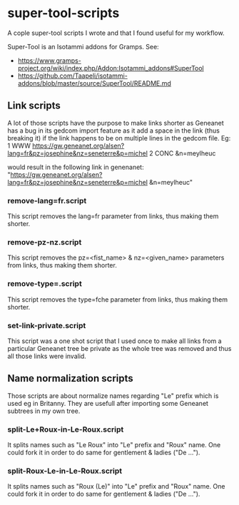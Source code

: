 # super-tool-scripts

A cople super-tool scripts I wrote and that I found useful for my workflow.

Super-Tool is an Isotammi addons for Gramps.
See:
* https://www.gramps-project.org/wiki/index.php/Addon:Isotammi_addons#SuperTool
* https://github.com/Taapeli/isotammi-addons/blob/master/source/SuperTool/README.md

## Link scripts

A lot of those scripts have the purpose to make links shorter as Geneanet has a
bug in its gedcom import feature as it add a space in the link (thus breaking
it) if the link happens to be on multiple lines in the gedcom file.
Eg:
1 WWW https://gw.geneanet.org/alsen?lang=fr&pz=josephine&nz=seneterre&p=michel
2 CONC &n=meylheuc

would result in the following link in genenanet:
"https://gw.geneanet.org/alsen?lang=fr&pz=josephine&nz=seneterre&p=michel &n=meylheuc"

### remove-lang=fr.script

This script removes the lang=fr parameter from links, thus making them shorter.

### remove-pz-nz.script

This script removes the pz=<fist_name> & nz=<given_name> parameters from links,
thus making them shorter.

### remove-type=.script

This script removes the type=fche parameter from links, thus making them shorter.

### set-link-private.script

This script was a one shot script that I used once to make all links from a
particular Geneanet tree be private as the whole tree was removed and thus all
those links were invalid.

## Name normalization scripts

Those scripts are about normalize names regarding "Le" prefix which is used eg
in Britanny.
They are usefull after importing some Geneanet subtrees in my own tree.

### split-Le+Roux-in-Le-Roux.script

It splits names such as "Le Roux" into "Le" prefix and "Roux" name.
One could fork it in order to do same for gentlement & ladies ("De …").

### split-Roux-Le-in-Le-Roux.script

It splits names such as "Roux (Le)" into "Le" prefix and "Roux" name.
One could fork it in order to do same for gentlement & ladies ("De …").


